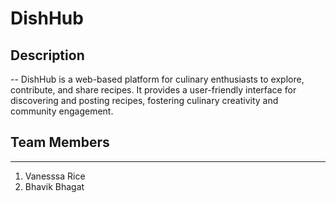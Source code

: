 # DishHub
## Description
--
DishHub is a web-based platform for culinary enthusiasts to explore, contribute, and share recipes. It provides a user-friendly interface for discovering and posting recipes, fostering culinary creativity and community engagement.

## Team Members
---
1. Vanesssa Rice
2. Bhavik Bhagat
